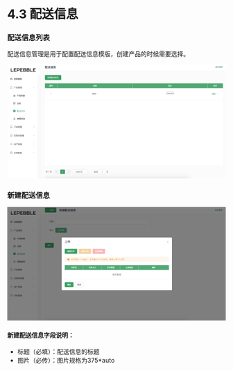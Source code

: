 # 4.3 配送信息

### 配送信息列表

配送信息管理是用于配置配送信息模版，创建产品的时候需要选择。

![&#x914D;&#x9001;&#x4FE1;&#x606F;](../.gitbook/assets/screenshot_2019_8_20__8_45_pm.png)

### 新建配送信息

![&#x914D;&#x9001;&#x4FE1;&#x606F; - &#x65B0;&#x5EFA;&#x914D;&#x9001;&#x4FE1;&#x606F;](../.gitbook/assets/screenshot_2019_8_20__8_50_pm.png)

#### 新建配送信息字段说明：

* 标题（必填）：配送信息的标题
* 图片（必传）：图片规格为375\*auto

